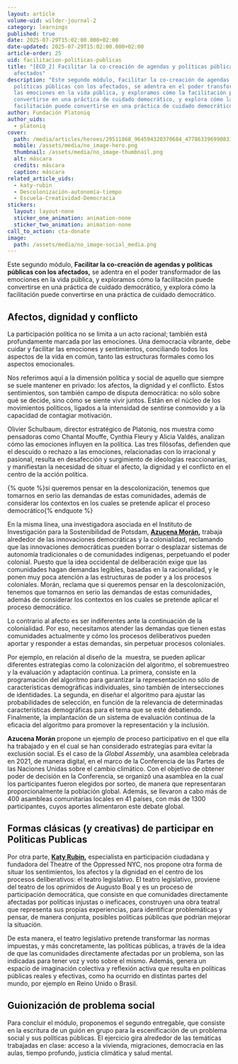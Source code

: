 ```yaml
---
layout: article
volume-uid: wilder-journal-2
category: learnings
published: true
date: 2025-07-29T15:02:00.000+02:00
date-updated: 2025-07-29T15:02:00.000+02:00
article-order: 25
uid: facilitacion-politicas-publicas
title: "[ECD_2] Facilitar la co-creación de agendas y políticas públicas con los
  afectados"
description: "Este segundo módulo, Facilitar la co-creación de agendas y
  políticas públicas con los afectados, se adentra en el poder transformador de
  las emociones en la vida pública, y exploramos cómo la facilitación puede
  convertirse en una práctica de cuidado democrático, y explora cómo la
  facilitación puede convertirse en una práctica de cuidado democrático. "
author: Fundación Platoniq
author_uids:
  - platoniq
cover:
  path: /media/articles/heroes/29511868_964594320370684_4778633969908318208_n-420x280_c.jpg
  mobile: /assets/media/no_image-hero.png
  thumbnail: /assets/media/no_image-thumbnail.png
  alt: máscara
  credits: máscara
  caption: máscara
related_article_uids:
  - katy-rubin
  - Descolonización-autonomía-tiempo
  - Escuela-Creatividad-Democracia
stickers:
  layout: layout-none
  sticker_one_animation: animation-none
  sticker_two_animation: animation-none
call_to_action: cta-donate
image:
  path: /assets/media/no_image-social_media.png
---
```

Este segundo módulo, **Facilitar la co-creación de agendas y políticas públicas con los afectados,** se adentra en el poder transformador de las emociones en la vida pública, y exploramos cómo la facilitación puede convertirse en una práctica de cuidado democrático, y explora cómo la facilitación puede convertirse en una práctica de cuidado democrático. 

## **Afectos, dignidad y conflicto**

La participación política no se limita a un acto racional; también está profundamente marcada por las emociones. Una democracia vibrante, debe cuidar y facilitar las emociones y sentimientos, conciliando todos los aspectos de la vida en común, tanto las estructuras formales como los aspectos emocionales. 

Nos referimos aquí a la dimensión política y social de aquello que siempre se suele mantener en privado: los afectos, la dignidad y el conflicto. Estos sentimientos, son también campo de disputa democrática: no sólo sobre qué se decide, sino cómo se siente vivir juntos. Están en el núcleo de los movimientos políticos, ligados a la intensidad de sentirse conmovido y a la capacidad de contagiar motivación.

Olivier Schulbaum, director estratégico de Platoniq, nos muestra como pensadoras como Chantal Mouffe, Cynthia Fleury y Alicia Valdés, analizan cómo las emociones influyen en la política. Las tres filósofas, defienden que el descuido o rechazo a las emociones, relacionadas con lo irracional y pasional, resulta en desafección y surgimiento de ideologías reaccionarias, y manifiestan la necesidad de situar el afecto, la dignidad y el conflicto en el centro de la acción política. 

{% quote %}si queremos pensar en la descolonización, tenemos que tomarnos en serio las demandas de estas comunidades, además de considerar los contextos en los cuales se pretende aplicar el proceso democrático{% endquote %}

En la misma línea, una investigadora asociada en el Instituto de Investigación para la Sostenibilidad de Potsdam, **[Azucena Morán](https://journal.platoniq.net/es/wilder-journal-2/interviews/Descolonizaci%C3%B3n-autonom%C3%ADa-tiempo/),** trabaja alrededor de las innovaciones democráticas y la colonialidad, reclamando que las innovaciones democráticas pueden borrar o desplazar sistemas de autonomía tradicionales o de comunidades indígenas, perpetuando el poder colonial. Puesto que la idea occidental de deliberación exige que las comunidades hagan demandas legibles, basadas en la racionalidad, y le ponen muy poca atención a las estructuras de poder y a los procesos coloniales. Morán, reclama que si queremos pensar en la descolonización, tenemos que tomarnos en serio las demandas de estas comunidades, además de considerar los contextos en los cuales se pretende aplicar el proceso democrático.

Lo contrario al afecto es ser indiferentes ante la continuación de la colonialidad. Por eso, necesitamos atender las demandas que tienen estas comunidades actualmente y cómo los procesos deliberativos pueden aportar y responder a estas demandas, sin perpetuar procesos coloniales. 

Por ejemplo, en relación al diseño de la  muestra, se pueden aplicar diferentes estrategias como la colonización del algoritmo, el sobremuestreo y la evaluación y adaptación continua. La primera, consiste en la programación del algoritmo para garantizar la representación no sólo de características demográficas individuales, sino también de intersecciones de identidades. La segunda, en diseñar el algoritmo para ajustar las probabilidades de selección, en función de la relevancia de determinadas características demográficas para el tema que se esté debatiendo. Finalmente, la implantación de un sistema de evaluación continua de la eficacia del algoritmo para promover la representación y la inclusión.

**Azucena Morán** propone un ejemplo de proceso participativo en el que ella ha trabajado y en el cual se han considerado estrategías para evitar la exclusión social. Es el caso de la *Global Assembly*, una asamblea celebrada en 2021, de manera digital, en el marco de la Conferencia de las Partes de las Naciones Unidas sobre el cambio climático. Con el objetivo de obtener poder de decisión en la Conferencia, se organizó una asamblea en la cual los participantes fueron elegidos por sorteo, de manera que representaran proporcionalmente la población global. Además, se llevaron a cabo más de 400 asambleas comunitarias locales en 41 países, con más de 1300 participantes, cuyos aportes alimentaron este debate global.

## **Formas clásicas (y creativas) de participar en Politicas Publicas**

Por otra parte, **[Katy Rubin](https://journal.platoniq.net/es/wilder-journal-2/interviews/katy-rubin/),** especialista en participación ciudadana y fundadora del Theatre of the Oppressed NYC, nos propone otra forma de situar los sentimientos, los afectos y la dignidad en el centro de los procesos deliberativos: el teatro legislativo. El teatro legislativo, proviene del teatro de los oprimidos de Augusto Boal y es un proceso de participación democrática, que consiste en que comunidades directamente afectadas por políticas injustas o ineficaces, construyen una obra teatral que representa sus propias experiencias, para identificar problemáticas y pensar, de manera conjunta, posibles políticas públicas que podrían mejorar la situación.

De esta manera, el teatro legislativo pretende transformar las normas impuestas, y más concretamente, las políticas públicas, a través de la idea de que las comunidades directamente afectadas por un problema, son las indicadas para tener voz y voto sobre el mismo. Además, genera un espacio de imaginación colectiva y reflexión activa que resulta en políticas públicas reales y efectivas, como ha ocurrido en distintas partes del mundo, por ejemplo en Reino Unido o Brasil.

## **Guionización de problema social**

Para concluir el módulo, proponemos el segundo entregable, que consiste en la escritura de un guión en grupo para la escenificación de un problema social y sus políticas públicas. El ejercicio gira alrededor de las temáticas trabajadas en clase: acceso a la vivienda, migraciones, democracia en las aulas, tiempo profundo, justicia climática y salud mental.

